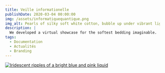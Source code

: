 ```yaml
---
title: Veille informationelle
publishDate: 2020-03-04 00:00:00
img: /assets/informatiquequantique.png
img_alt: Pearls of silky soft white cotton, bubble up under vibrant lighting
description: |
  We developed a virtual showcase for the softest bedding imaginable.
tags:
  - Documentation
  - Actualités
  - Branding
---
```


[![Iridescent ripples of a bright blue and pink liquid](/assets/Veilleinformationnelle.png)](https://drive.google.com/file/d/16bfEW7iawKDN9Rinxs0lVZ-fFo37k1PC/view)


